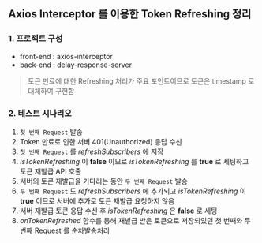 ## Axios Interceptor 를 이용한 Token Refreshing 정리 

### 1. 프로젝트 구성
* front-end : axios-interceptor
* back-end : delay-response-server

> 토큰 만료에 대한 Refreshing 처리가 주요 포인트이므로 토큰은 timestamp 로 대체하여 구현함

### 2. 테스트 시나리오
1. `첫 번째 Request` 발송
2. Token 만료로 인한 서버 401(Unauthorized) 응답 수신
3. `첫 번째 Request` 를 *refreshSubscribers* 에 저장
4. *isTokenRefreshing* 이 **false** 이므로 *isTokenRefreshing* 를 **true** 로 세팅하고 토큰 재발급 API 호출
5. 서버의 토큰 재발급을 기다리는 동안 `두 번째 Request` 발송
6. `두 번째 Request` 도 *refreshSubscribers* 에 추가되고 *isTokenRefreshing* 이 **true** 이므로 서버에 추가로 토큰 재발급 요청하지 않음
7. 서버 재발급 토큰 응답 수신 후 *isTokenRefreshing* 은 **false** 로 세팅
8. *onTokenRefreshed* 함수를 통해 재발급 받은 토큰으로 저장되있던 첫 번째와 두 번째 Request 를 순차발송처리